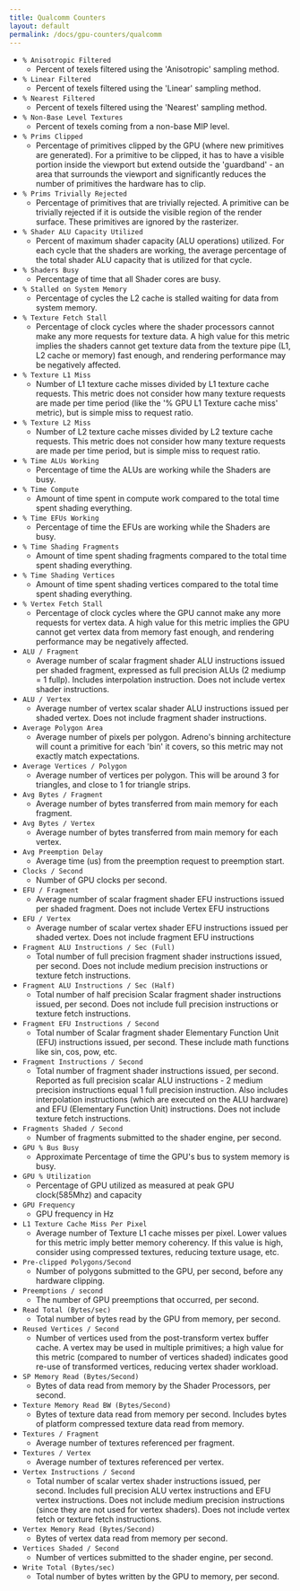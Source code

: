 ```yaml
---
title: Qualcomm Counters
layout: default
permalink: /docs/gpu-counters/qualcomm
---
```


* `% Anisotropic Filtered`
  * Percent of texels filtered using the 'Anisotropic' sampling method.
* `% Linear Filtered`
  * Percent of texels filtered using the 'Linear' sampling method.
* `% Nearest Filtered`
  * Percent of texels filtered using the 'Nearest' sampling method.
* `% Non-Base Level Textures`
  * Percent of texels coming from a non-base MIP level.
* `% Prims Clipped`
  * Percentage of primitives clipped by the GPU (where new primitives are generated).
For a primitive to be clipped, it has to have a visible portion inside the viewport but extend outside the 'guardband' - an area that surrounds the viewport and significantly reduces the number of primitives the hardware has to clip.
* `% Prims Trivially Rejected`
  * Percentage of primitives that are trivially rejected.
A primitive can be trivially rejected if it is outside the visible region of the render surface.  These primitives are ignored by the rasterizer.
* `% Shader ALU Capacity Utilized`
  * Percent of maximum shader capacity (ALU operations) utilized.
For each cycle that the shaders are working, the average percentage of the total shader ALU capacity that is utilized for that cycle.
* `% Shaders Busy`
  * Percentage of time that all Shader cores are busy.
* `% Stalled on System Memory`
  * Percentage of cycles the L2 cache is stalled waiting for data from system memory.
* `% Texture Fetch Stall`
  * Percentage of clock cycles where the shader processors cannot make any more requests for texture data.
A high value for this metric implies the shaders cannot get texture data from the texture pipe (L1, L2 cache or memory) fast enough, and rendering performance may be negatively affected.
* `% Texture L1 Miss`
  * Number of L1 texture cache misses divided by L1 texture cache requests.
This metric does not consider how many texture requests are made per time period (like the '% GPU L1 Texture cache miss' metric), but is simple miss to request ratio.
* `% Texture L2 Miss`
  * Number of L2 texture cache misses divided by L2 texture cache requests.
This metric does not consider how many texture requests are made per time period, but is simple miss to request ratio.
* `% Time ALUs Working`
  * Percentage of time the ALUs are working while the Shaders are busy.
* `% Time Compute`
  * Amount of time spent in compute work compared to the total time spent shading everything.
* `% Time EFUs Working`
  * Percentage of time the EFUs are working while the Shaders are busy.
* `% Time Shading Fragments`
  * Amount of time spent shading fragments compared to the total time spent shading everything.
* `% Time Shading Vertices`
  * Amount of time spent shading vertices compared to the total time spent shading everything.
* `% Vertex Fetch Stall`
  * Percentage of clock cycles where the GPU cannot make any more requests for vertex data.
A high value for this metric implies the GPU cannot get vertex data from memory fast enough, and rendering performance may be negatively affected.   
* `ALU / Fragment`
  * Average number of scalar fragment shader ALU instructions issued per shaded fragment, expressed as full precision ALUs (2 mediump = 1 fullp).
Includes interpolation instruction.  Does not include vertex shader instructions.
* `ALU / Vertex`
  * Average number of vertex scalar shader ALU instructions issued per shaded vertex.
Does not include fragment shader instructions.
* `Average Polygon Area`
  * Average number of pixels per polygon.
Adreno's binning architecture will count a primitive for each 'bin' it covers, so this metric may not exactly match expectations.
* `Average Vertices / Polygon`
  * Average number of vertices per polygon.
This will be around 3 for triangles, and close to 1 for triangle strips.
* `Avg Bytes / Fragment`
  * Average number of bytes transferred from main memory for each fragment.
* `Avg Bytes / Vertex`
  * Average number of bytes transferred from main memory for each vertex.
* `Avg Preemption Delay`
  * Average time (us) from the preemption request to preemption start.
* `Clocks / Second`
  * Number of GPU clocks per second.
* `EFU / Fragment`
  * Average number of scalar fragment shader EFU instructions issued per shaded fragment.
Does not include Vertex EFU instructions
* `EFU / Vertex`
  * Average number of scalar vertex shader EFU instructions issued per shaded vertex.
Does not include fragment EFU instructions
* `Fragment ALU Instructions / Sec (Full)`
  * Total number of full precision fragment shader instructions issued, per second.
Does not include medium precision instructions or texture fetch instructions.
* `Fragment ALU Instructions / Sec (Half)`
  * Total number of half precision Scalar fragment shader instructions issued, per second.
Does not include full precision instructions or texture fetch instructions.
* `Fragment EFU Instructions / Second`
  * Total number of Scalar fragment shader Elementary Function Unit (EFU) instructions issued, per second.
These include math functions like sin, cos, pow, etc.
* `Fragment Instructions / Second`
  * Total number of fragment shader instructions issued, per second.
Reported as full precision scalar ALU instructions - 2 medium precision instructions equal 1 full precision instruction. Also includes interpolation instructions (which are executed on the ALU hardware) and EFU (Elementary Function Unit) instructions. Does not include texture fetch instructions.
* `Fragments Shaded / Second`
  * Number of fragments submitted to the shader engine, per second.
* `GPU % Bus Busy`
  * Approximate Percentage of time the GPU's bus to system memory is busy.
* `GPU % Utilization`
  * Percentage of GPU utilized as measured at peak GPU clock(585Mhz) and capacity
* `GPU Frequency`
  * GPU frequency in Hz
* `L1 Texture Cache Miss Per Pixel`
  * Average number of Texture L1 cache misses per pixel.
Lower values for this metric imply better memory coherency.  If this value is high, consider using compressed textures, reducing texture usage, etc.
* `Pre-clipped Polygons/Second`
  * Number of polygons submitted to the GPU, per second, before any hardware clipping.
* `Preemptions / second`
  * The number of GPU preemptions that occurred, per second.
* `Read Total (Bytes/sec)`
  * Total number of bytes read by the GPU from memory, per second.
* `Reused Vertices / Second`
  * Number of vertices used from the post-transform vertex buffer cache.
A vertex may be used in multiple primitives; a high value for this metric (compared to number of vertices shaded) indicates good re-use of transformed vertices, reducing vertex shader workload.
* `SP Memory Read (Bytes/Second)`
  * Bytes of data read from memory by the Shader Processors, per second.
* `Texture Memory Read BW (Bytes/Second)`
  * Bytes of texture data read from memory per second.
Includes bytes of platform compressed texture data read from memory.
* `Textures / Fragment`
  * Average number of textures referenced per fragment.
* `Textures / Vertex`
  * Average number of textures referenced per vertex.
* `Vertex Instructions / Second`
  * Total number of scalar vertex shader instructions issued, per second.
Includes full precision ALU vertex instructions and EFU vertex instructions.  Does not include medium precision instructions (since they are not used for vertex shaders). Does not include vertex fetch or texture fetch instructions.
* `Vertex Memory Read (Bytes/Second)`
  * Bytes of vertex data read from memory per second.
* `Vertices Shaded / Second`
  * Number of vertices submitted to the shader engine, per second.
* `Write Total (Bytes/sec)`
  * Total number of bytes written by the GPU to memory, per second.

